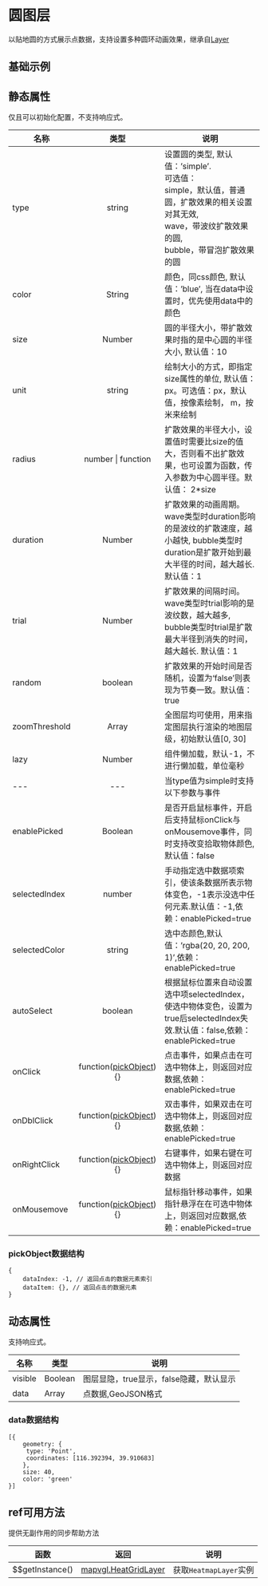# 圆图层
以贴地圆的方式展示点数据，支持设置多种圆环动画效果，继承自[Layer](https://mapv.baidu.com/gl/docs/Layer.html)

## 基础示例

<vuep template="#example"></vuep>

<script v-pre type="text/x-template" id="example">

  <template>
    <div class="bmap-page-container">
      <el-bmap vid="bmapDemo" :zoom="zoom" :center="center" class="bmap-demo">
        <el-bmapv-view>
            <el-bmapv-circle-layer :lazy="2000" :zoom-threshold="[12,15]" :visible="visible" unit="m" :type="type" :size="10" :radius="radius" :data="data"></el-bmapv-circle-layer>
        </el-bmapv-view>
      </el-bmap>
      <div>
        <button @click="switchShow()">切换显隐</button>
      </div>
    </div>
  </template>

  <style>
    .bmap-demo {
      height: 300px;
    }
  </style>

  <script>
  
    module.exports = {
      name: 'bmap-page',
      data() {
        
        return {
          visible: true,
          zoom: 14,
          center: [121.5273285, 31.21515044],
          type: 'bubble',
          radius(size){
            return size * 2;
          },
          data: [{
              geometry: {
                  type: 'Point',
                  coordinates: [121.5273285, 31.21515044],
              },
              size: 30,
              color: 'red'
              },{
              geometry: {
                  type: 'Point',
                  coordinates: [121.5373285, 31.21515044],
              },
              size: 40,
              color: 'green'
          }]
        };
      },
      mounted(){
      },
      methods: {
        switchShow(){
          this.visible = !this.visible;
        }
      }
    };
  </script>

</script>


## 静态属性
仅且可以初始化配置，不支持响应式。

名称 | 类型 | 说明
---|:---:|---
type | string | 设置圆的类型, 默认值：’simple’. <br/>可选值：<br/> simple，默认值，普通圆，扩散效果的相关设置对其无效, <br/> wave，带波纹扩散效果的圆, <br/> bubble，带冒泡扩散效果的圆
color | String | 颜色，同css颜色, 默认值：’blue’, 当在data中设置时，优先使用data中的颜色
size | Number | 圆的半径大小，带扩散效果时指的是中心圆的半径大小, 默认值：10
unit | string | 绘制大小的方式，即指定size属性的单位, 默认值：px。可选值：px，默认值，按像素绘制， m，按米来绘制
radius | number &#124; function | 扩散效果的半径大小，设置值时需要比size的值大，否则看不出扩散效果，也可设置为函数，传入参数为中心圆半径。默认值： 2*size
duration | Number | 扩散效果的动画周期。wave类型时duration影响的是波纹的扩散速度，越小越快, bubble类型时duration是扩散开始到最大半径的时间，越大越长. 默认值：1
trial | Number | 扩散效果的间隔时间。wave类型时trial影响的是波纹数，越大越多, bubble类型时trial是扩散最大半径到消失的时间，越大越长. 默认值：1
random | boolean | 扩散效果的开始时间是否随机，设置为‘false’则表现为节奏一致。默认值：true 
zoomThreshold | Array | 全图层均可使用，用来指定图层执行渲染的地图层级，初始默认值[0, 30]
lazy | Number | 组件懒加载，默认-1，不进行懒加载，单位毫秒
---|---|当type值为simple时支持以下参数与事件
enablePicked | Boolean | 是否开启鼠标事件，开启后支持鼠标onClick与onMousemove事件，同时支持改变拾取物体颜色,默认值：false
selectedIndex | number | 手动指定选中数据项索引，使该条数据所表示物体变色，-1表示没选中任何元素.默认值：-1,依赖：enablePicked=true
selectedColor | string | 选中态颜色,默认值：’rgba(20, 20, 200, 1)’,依赖：enablePicked=true
autoSelect | boolean | 根据鼠标位置来自动设置选中项selectedIndex，使选中物体变色，设置为true后selectedIndex失效.默认值：false,依赖：enablePicked=true
onClick | function([pickObject](#pickObject数据结构)){} | 点击事件，如果点击在可选中物体上，则返回对应数据,依赖：enablePicked=true
onDblClick | function([pickObject](#pickObject数据结构)){} | 双击事件，如果双击在可选中物体上，则返回对应数据,依赖：enablePicked=true
onRightClick | function([pickObject](#pickObject数据结构)){} | 右键事件，如果右键在可选中物体上，则返回对应数据
onMousemove | function([pickObject](#pickObject数据结构)){} | 鼠标指针移动事件，如果指针悬浮在在可选中物体上，则返回对应数据,依赖：enablePicked=true

### pickObject数据结构
```
{
    dataIndex: -1, // 返回点击的数据元素索引
    dataItem: {}, // 返回点击的数据元素
}
```


## 动态属性
支持响应式。

名称 | 类型 | 说明
---|---|---|
visible | Boolean | 图层显隐，true显示，false隐藏，默认显示
data | Array  | 点数据,GeoJSON格式
                         
### data数据结构
```
[{
    geometry: {
     type: 'Point',
     coordinates: [116.392394, 39.910683]
    },
    size: 40,
    color: 'green'
}]
```

## ref可用方法
提供无副作用的同步帮助方法

函数 | 返回 | 说明
---|---|---|
$$getInstance() | [mapvgl.HeatGridLayer](https://mapv.baidu.com/gl/docs/HeatGridLayer.html) | 获取`HeatmapLayer`实例
